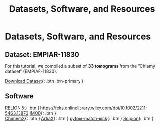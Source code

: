 ﻿---
layout: default
title: "Datasets, Software, and Resources"
nav_order: 8
---

# Datasets, Software, and Resources

## **Dataset: EMPIAR-11830**
For this tutorial, we compiled a subset of **33 tomograms** from the "Chlamy dataset" (EMPIAR-11830).

[Download Dataset](https://ftp.ebi.ac.uk/empiar/world_availability/11830/data/chlamy_visual_proteomics/){: .btn .btn-primary }

## **Software**
[RELION 5](https://relion.readthedocs.io/en/release-5.0/){: .btn } https://febs.onlinelibrary.wiley.com/doi/10.1002/2211-5463.13873
[IMOD](https://bio3d.colorado.edu/imod/){: .btn }  
[ChimeraX](https://www.cgl.ucsf.edu/chimerax/){: .btn }
[ArtiaX](https://github.com/FrangakisLab/ArtiaX){: .btn }
[pytom-match-pick](https://github.com/SBC-Utrecht/pytom-match-pick){: .btn }
[Scipion](https://scipion.i2pc.es/){: .btn }

